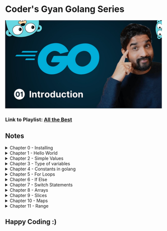 # Coder's Gyan Golang Series

![Image](./assets//YmGp5Uzh4ag-HD.jpg)

### Link to Playlist: [All the Best](https://www.youtube.com/playlist?list=PLXQpH_kZIxTWUe-Ee-DZEX5gfeoo4tHV6)

## Notes

<details>
<summary>
Chapter 0 - Installing
</summary>

Installing Golang

```bash
sudo apt update
sudo apt install golang -y
```

</details>

<details>
<summary>
Chapter 1 - Hello World
</summary>

Hello World Application

Code Block:

```bash
package main

import "fmt"

func main(){
	fmt.Println("Hello World")
}
```

How to run the code:

`First get to the respective folder having go file, then run the below command`

```bash
go run main.go
```

</details>

<details>
<summary>
Chapter 2 - Simple Values
</summary>
In this chapter we look up on simple values

Code Block:

```bash
package main

import (
	"fmt"
)

func main(){
	// Chapter 3

	// Simple Values

	// Integer
	fmt.Println(1+1)

	// Strings
	fmt.Println("Hello Golang")

	// Booleans
	fmt.Println(true)
	fmt.Println(false)

	//Floats
	fmt.Println(10.58)

	// Division
	fmt.Println(14.0/7.0)
}
```

How to run the code:

`First get to the respective folder having go file, then run the below command`

```bash
go run main.go
```

</details>

<details>
<summary>
Chapter 3 - Type of variables
</summary>

In this chapter we focus on different varibales (int, bool, string), shorthand syntax & types of variables like int32, int 64 etc.

Code Block:

```bash
package main

import (
	"fmt"
)

func main(){
	// var name string = "Aditya"

	// Golang Infers the name type
	// var name = "Aditya"
	// fmt.Println("Hello",name)

	var is_adult = true;
	fmt.Println( is_adult)

	var age int = 23
	fmt.Println(age)

	// Shorthand Syntax
	name := "Aditya"
	fmt.Println(name)

	// Different Scenes
	var age2 int
	age2 = 244
	fmt.Println(age2)

	// Float Example
	var price float32
	price = 22.45
	fmt.Println(price)

	var price2 = 22.56
	fmt.Println(price2)

	price3 := 40.67
	fmt.Println(price3)
}
```

How to run the code:

`First get to the respective folder having go file, then run the below command`

```bash
go run variables.go
```

</details>

<details>
<summary>
Chapter 4 - Constants in golang
</summary>
In this chapter we look upon constants & it's way of writing.

Code Block:

```bash
package main

import "fmt"

const age = 23
const name = "aditya"


func main(){
	const name = "Aditya"
	// name = "Adi"  (Will give an err as constants cannot be changed)
	fmt.Println(name)
	fmt.Println(age)

	const (
		short_name = "adi"
		age = 21
	)
	fmt.Println(short_name)
}
```

How to run the code:

`First get to the respective folder having go file, then run the below command`

```bash
go run constants.go
```

</details>

<details>
<summary>
Chapter 5 - For Loops
</summary>
In this chapter we look upon For Loops & Range in Golang.

Code Block:

```bash
package main

// import "fmt"

// for is the only construct in Golang
func main(){
    // making a while loop
    // i:= 1
    // for i <= 3{
    //     fmt.Println(i)
    //     i++  // Don't forget this
    // }

    // Running an infite loop
    // for{
    //     // You can make a print statement without fmt as below.
    //     println("Aditya")
    //     println(1)
    // }

    // For loops
    // for i:= 0; i <= 3; i++ {
    //     if i == 2{
    //         continue
    //     }
    //     println(i)
    // }

    for i:= range 10{
        println("This number is", i)
    }
}
```

</details>

<details>
<summary>
Chapter 6 - If Else
</summary>

In this chapter we look up on If Else, Else if, Condition Operators & Scopes for varibales.

Code Block:

```bash
package main

import "fmt"

func main() {
	age := 19
	if age >= 18 {
		fmt.Println("Person is an adult.")
	} else{
		fmt.Println(("Person is not an adult"))
	}

	marks := 98
	if marks >= 90 {
		fmt.Println("A+ Grade")
	} else if marks >= 75 && marks < 90 {
		fmt.Println("First Class")
	} else if marks >= 65 &&  marks <= 74 {
		fmt.Println("B Grade")
	} else if marks >= 36 && marks < 74 {
		fmt.Println("C Grade")
	} else{
		fmt.Println("Fail!")
	}

	var role = "Admin"
	var perMissions = false

	// || Or Condition , && AND Condition
	if role == "Admin" && perMissions {
		fmt.Println("User is an admin")
	}else{
		println("User is not an admin")
	}


	// Scoped Vars (Top wala)
	if age:= 20; age >= 18 {
		println("Person is an adult")
		println(age)
	}else{
		println("NAH")
	}

	// Gloabl age
	println(age)

	// Go doesn't have ternary operator
}

```

</details>

<details>
<summary>
Chapter 7 - Switch Statements
</summary>

In this chapter, we look up on Normal, Mutliple Condition & Type Switch Statements.

Code Block:

```bash
package main

import (
	"time"
)


func main(){
	i := 3

	// Normal Switch
	switch i {
	case 1:
		println("Value of i is 1")
	case 2:
		println("Value of i is 2")
	case 3:
		println("Value of i is 3")
	default:
		println("Value of i is more than 3 or less than 1")
	}

	// Multiple Condition Switch
	switch time.Now().Weekday(){
	case time.Saturday, time.Sunday:
		println("It is Weekend!")
	default:
		println("Kaam kar le bhai")
	}

	// Type Switch
	whoAmI := func (i interface{})  {
		switch i.(type){
		case int:
			println("It is an interger")
		case string:
			println("it is a string")
		case bool:
			println("It is a Boolean")
		default:
			println("It is a type of others")
	}
}
whoAmI("Aditya")
}
```

</details>

<details>
<summary>
Chapter 8 - Arrays
</summary>

In this chapter, we look upon Arrays in Golang

Code Block:

```bash
package main

import "fmt"


func main(){

	// Zero Values Init mai
	// String => "", Int => 0, Boolean => false

	var nums [4]int

	// println(len(nums))
	nums[1] = 25;
	nums[2] = 255;

	// println(nums[1])
	// println(nums[2])

	// fmt.Println(len(nums))
	// println(nums) // Gives error
	// fmt.Println(nums) // Works because of fmt lib

	// False Values Init mai
	var vals[4]bool
	// fmt.Println(vals)
	vals[2] = true;
	// fmt.Println(vals)


	// Strings
	var names[3]string
	// fmt.Println(names)
	names[0] = "golang"
	// 1st position is being skipped and not showed like Int or Bool.
	names[2] = "Aditya"
	// fmt.Println(names)
	// Space is reserved but not being used and shadow is being returned.
	// fmt.Println(len(names))

	// Adding elements while declaration
	// number:=[3]int{1,2,3}
	// fmt.Println(number)

	// var name -> size of the arr -> type of arr > {values} -> cool hai
	// num2 :=[4]int{4,56,6}
	// fmt.Println(num2)

	// // 2D Arrays
	numbers := [2][2]int{{1,2},{3,4}}
	fmt.Println(numbers)

	// 3D Arrays -> 3 times [2] means it is a 3D array and each array can have only 2 values 0th and 1st position. Play with it, then u can get it better.
	num2 := [2][2][2]int{{{1,2},{1,3}},{{1,4},{2,4}}}
	fmt.Println(num2)

	// Usage:
	// - fixed size arrays only
	// - memory optimization
	// - constant time access
}

```

</details>

<details>
<summary>
Chapter 9 - Slices
</summary>

In this chapter, we look upon Slices in Golang

Code Block:

```bash
package main

import (
	// "fmt"
	// "slices"
)

// Slices => Dynamic Arrays
// useful methods
func main(){

	// uninit slices are nil === null
	// Array is defined, no init of input values -> {}.

	var nums[]int  // -> Start Point
	// fmt.Println(nums)
	// fmt.Println(nums == nil)
	// fmt.Println(len(nums))
	// fmt.Println(cap(nums))
	nums = append(nums, 1,3)
	// fmt.Println(nums)


	// Make Method
	// Not a nil size
	// Making a array bit

	// var nums = make([]int, 0)

	// var nums2 = make([]int, 3,5)
	// Capacity is 5 and 3 signifies 3 times zero(0) in the array -> [0 0 0]
	// fmt.Println(cap(nums2)) // -> Answer is 5 (Capacity)

	// var nums3 = make([]int, 0,5)
	// nums3 = append(nums3, 2,5)
	// fmt.Println(nums3)

	// Cap means capacity -> maximum number of elements can fit.

	// Adding elements from the end
	// nums = append(nums, 2,1,2,3,4,5,6,7)

	// fmt.Println(nums)
	// fmt.Println(len(nums)) // Cap is 8 -> total elements present in the array
	// fmt.Println(cap(nums))
	// fmt.Println(nums)

	// Array [] and input {} is defined.
	numbers := []int{}
	// when u define a slice, it is not nil. It takes some memory in the system, so it will not be nil.

	// fmt.Println(numbers == nil)
	// fmt.Println(numbers)
	// fmt.Println(cap(numbers)) // -> 0
	// fmt.Println(len(numbers)) // -> 0

	numbers = append(numbers, 1,2,3,4)
	// fmt.Println(len(numbers))

	numbers = append(numbers, 1,2,3,4)
	// fmt.Println(len(numbers))

	numbers = append(numbers, 1,2,3,4)
	// fmt.Println(numbers)
	// fmt.Println(len(numbers))
	// fmt.Println(cap(numbers))

	// Moral -> Capacity is doubled if needed and if the array fits well, it doesn't change the size of the array. Cool hai.

	// var temp = make([]int,1,5)
	// temp = append(temp, 1,4)
	// fmt.Println(len(temp))
	// fmt.Println(cap(temp))
	// temp[0] = 3
	// fmt.Println(temp)

	// Copy Function
	var copy1 = make([]int, 0,5)
	copy1 = append(copy1, 2)
	var copy2 = make([]int, len(copy1))

	// copy
	copy(copy2, copy1)
	// fmt.Println(copy1, copy2)

	// Slice Operator
	// 0:2 -> means start from 0th Index and go upto to 2nd Index and exclude the last value[2] here.
	// var slice = []int{0,1,2}
	// fmt.Println(slice[0:2])

	// Start from first
	// fmt.Println(slice[:2])

	// Go till last of the array
	// fmt.Println(slice[0:])

	// Comparing of slices
	// var slice1 = []int{1,2}
	// var slice2 = []int{1,2}

	// returns a bool
	// fmt.Println(slices.Equal(slice1,slice2))

	// 2D Arrays in Slices
	// var slice3 = [][]int{{1,2,3},{4,5,6}}
	// fmt.Println(slice3)
}

```

![Image](./assets//09/image.png)

</details>

<details>
<summary>
Chapter 10 - Maps
</summary>

In this chapter, we look upon Maps in Golang

Code Block:

```bash
package main

import (
	"fmt"
	"maps"
)

func main(){

	// Defining an Element
	m := make(map[string]string)
	// fmt.Println(m)

	// Setting an Element
	m["name"] = "Aditya"
	m["surname"] = "Vyas"
	// fmt.Println(m)

	// get an element
	// fmt.Println(m)
	// fmt.Println(m["name"], m["surname"])
	// fmt.Println(len(m))

	//Imp
	// fmt.Println(m["age"])
	// if key doesn't exists in the map, it returns zero value like above example.

	m2 := make(map[string]int)
	m2["age"] = 21
	m2["pincode"] = 777777
	// String ->      , Int -> 0, Bool -> false
	// fmt.Println(m2["age"], m2["phone_number"])

	// Delete Function
	// delete(m2, "age")
	// fmt.Println(m2)

	clear(m2)
	// fmt.Println(m2)

	// One of the ways to create a map
	m3 := map[string]int{"price": 30}
	// fmt.Println(m3)

	// Maps Checking
	err, ok := m3["prie"]
	if ok {
		fmt.Println("Cool hai Ji")
	}else{
		fmt.Println(err)
	}
	// fmt.Println(key)

	// Maps Equality
	m4 := map[string]int{"price": 30}
	m5 := map[string]int{"price": 33}

	fmt.Println(maps.Equal(m4,m5))
}

```

</details>

<details>
<summary>
Chapter 11 - Range
</summary>

In this chapter, we will look upon Range in Golang which helps us in looping on a map or a variable or an array.

Code Block:

``` bash
package main

import (
	"fmt"
)

func main()  {
	 // Iterating over data structures.

	 nums := []int{5,6,7,8}

	//  for i:= 0; i <len(nums); i++{
	// 	fmt.Println(nums[i])
	//  }

	for i, num := range nums{
		fmt.Println(i, num)
	}

	// m:= map[string]string{"fname": "john", "lname": "doe"}

	// for k,v := range m{
	// 	fmt.Println(k,v)
	// }

	// Unicode | code point rune
	// 0,1,2 it is not index. It is the start of Rune.
	for i,c := range "golang"{
		fmt.Println(i,string(c))
	}
}
```

</details>

## Happy Coding :)

